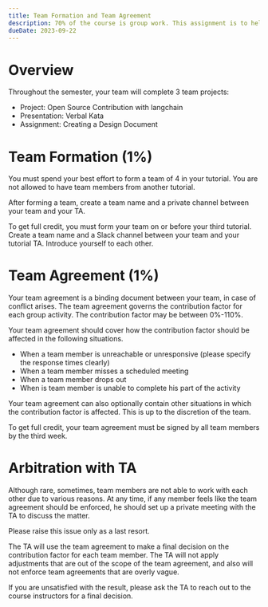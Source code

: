 ```yaml
---
title: Team Formation and Team Agreement
description: 70% of the course is group work. This assignment is to help you form your team and to help you establish a team agreement.
dueDate: 2023-09-22
---
```


# Overview

Throughout the semester, your team will complete 3 team projects:

- Project: Open Source Contribution with langchain
- Presentation: Verbal Kata
- Assignment: Creating a Design Document

# Team Formation (1%)

You must spend your best effort to form a team of 4 in your tutorial. You are not allowed to have team members from another tutorial.

After forming a team, create a team name and a private channel between your team and your TA.

To get full credit, you must form your team on or before your third tutorial. Create a team name and a Slack channel between your
team and your tutorial TA. Introduce yourself to each other.

# Team Agreement (1%)

Your team agreement is a binding document between your team, in case of conflict arises. The team agreement governs the contribution factor for each group activity. The contribution factor may be between 0%-110%.

Your team agreement should cover how the contribution factor should be affected in the following situations.

- When a team member is unreachable or unresponsive (please specify the response times clearly)
- When a team member misses a scheduled meeting
- When a team member drops out
- When is team member is unable to complete his part of the activity

Your team agreement can also optionally contain other situations in which the contribution factor is affected. This is up to the discretion of the team.

To get full credit, your team agreement must be signed by all team members by the third week.

# Arbitration with TA

Although rare, sometimes, team members are not able to work with each other due to various reasons. At any time, if any member feels like the team agreement should be enforced, he should set up a private meeting with the TA to discuss the matter.

Please raise this issue only as a last resort.

The TA will use the team agreement to make a final decision on the contribution factor for each team member. The TA will not apply adjustments that are out of the scope of the team agreement, and also will not enforce team agreements that are overly vague.

If you are unsatisfied with the result, please ask the TA to reach out to the course instructors for a final decision.

